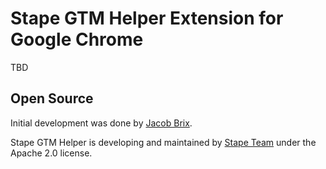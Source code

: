 # Stape GTM Helper Extension for Google Chrome

TBD


## Open Source

Initial development was done by [Jacob Brix](https://www.linkedin.com/in/jabrix/).

Stape GTM Helper is developing and maintained by [Stape Team](https://stape.io/) under the Apache 2.0 license.
